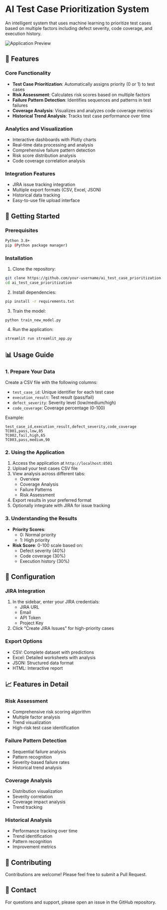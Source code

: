 # AI Test Case Prioritization System

An intelligent system that uses machine learning to prioritize test cases based on multiple factors including defect severity, code coverage, and execution history.

![Application Preview](app_preview.png)

## 🌟 Features

### Core Functionality
- **Test Case Prioritization**: Automatically assigns priority (0 or 1) to test cases
- **Risk Assessment**: Calculates risk scores based on multiple factors
- **Failure Pattern Detection**: Identifies sequences and patterns in test failures
- **Coverage Analysis**: Visualizes and analyzes code coverage metrics
- **Historical Trend Analysis**: Tracks test case performance over time

### Analytics and Visualization
- Interactive dashboards with Plotly charts
- Real-time data processing and analysis
- Comprehensive failure pattern detection
- Risk score distribution analysis
- Code coverage correlation analysis

### Integration Features
- JIRA issue tracking integration
- Multiple export formats (CSV, Excel, JSON)
- Historical data tracking
- Easy-to-use file upload interface

## 🚀 Getting Started

### Prerequisites
```bash
Python 3.8+
pip (Python package manager)
```

### Installation
1. Clone the repository:
```bash
git clone https://github.com/your-username/ai_test_case_prioritization.git
cd ai_test_case_prioritization
```

2. Install dependencies:
```bash
pip install -r requirements.txt
```

3. Train the model:
```bash
python train_new_model.py
```

4. Run the application:
```bash
streamlit run streamlit_app.py
```

## 📊 Usage Guide

### 1. Prepare Your Data
Create a CSV file with the following columns:
- `test_case_id`: Unique identifier for each test case
- `execution_result`: Test result (pass/fail)
- `defect_severity`: Severity level (low/medium/high)
- `code_coverage`: Coverage percentage (0-100)

Example:
```csv
test_case_id,execution_result,defect_severity,code_coverage
TC001,pass,low,85
TC002,fail,high,65
TC003,pass,medium,90
```

### 2. Using the Application
1. Access the application at `http://localhost:8501`
2. Upload your test cases CSV file
3. View analysis across different tabs:
   - Overview
   - Coverage Analysis
   - Failure Patterns
   - Risk Assessment
4. Export results in your preferred format
5. Optionally integrate with JIRA for issue tracking

### 3. Understanding the Results
- **Priority Scores**: 
  - 0: Normal priority
  - 1: High priority
- **Risk Score**: 0-100 scale based on:
  - Defect severity (40%)
  - Code coverage (30%)
  - Execution history (30%)

## 🔧 Configuration

### JIRA Integration
1. In the sidebar, enter your JIRA credentials:
   - JIRA URL
   - Email
   - API Token
   - Project Key
2. Click "Create JIRA Issues" for high-priority cases

### Export Options
- CSV: Complete dataset with predictions
- Excel: Detailed worksheets with analysis
- JSON: Structured data format
- HTML: Interactive report

## 📈 Features in Detail

### Risk Assessment
- Comprehensive risk scoring algorithm
- Multiple factor analysis
- Trend visualization
- High-risk test case identification

### Failure Pattern Detection
- Sequential failure analysis
- Pattern recognition
- Severity-based failure rates
- Historical trend analysis

### Coverage Analysis
- Distribution visualization
- Severity correlation
- Coverage impact analysis
- Trend tracking

### Historical Analysis
- Performance tracking over time
- Trend identification
- Pattern recognition
- Improvement metrics

## 🤝 Contributing
Contributions are welcome! Please feel free to submit a Pull Request.

## 📧 Contact
For questions and support, please open an issue in the GitHub repository.
